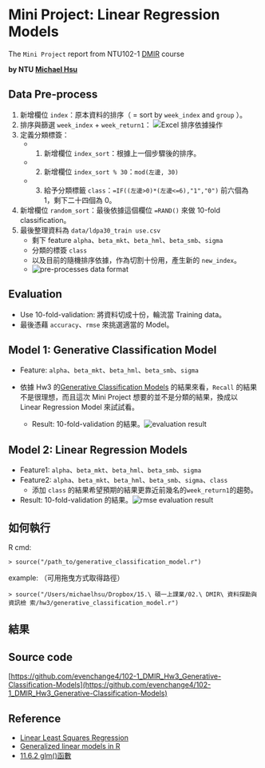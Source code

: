 # Mini Project: Linear Regression Models

The `Mini Project` report from NTU102-1 [DMIR](https://ceiba.ntu.edu.tw/course/99b512/index.htm) course

**by NTU [Michael Hsu](http://michaelhsu.tw/ "blog")**

## Data Pre-process
1. 新增欄位 `index`：原本資料的排序（ = sort by `week_index` and `group` ）。
2. 排序與篩選 `week_index` + `week_return1`： ![Excel 排序依據操作](https://raw.github.com/evenchange4/102-1_DMIR_Hw3_Generative-Classification-Models/master/img/preprocess%201%20sort.PNG)
3. 定義分類標簽：
	- 1. 新增欄位 `index_sort`：根據上一個步驟後的排序。
	- 2. 新增欄位 `index_sort % 30`：`mod(左邊, 30)`
	- 3. 給予分類標籤 `class`：`=IF((左邊>0)*(左邊<=6),"1","0")` 前六個為 1，剩下二十四個為 0。
4. 新增欄位 `random_sort`：最後依據這個欄位 `=RAND()` 來做 10-fold classification。
5. 最後整理資料為 `data/ldpa30_train use.csv`
	- 剩下 feature `alpha`、`beta_mkt`、`beta_hml`、`beta_smb`、`sigma`
	- 分類的標簽 `class`
	- 以及目前的隨機排序依據，作為切割十份用，產生新的 `new_index`。
	- ![pre-processes data format](https://raw.github.com/evenchange4/102-1_DMIR_Hw3_Generative-Classification-Models/master/img/pre-proessed%20data.png)

## Evaluation
- Use 10-fold-validation: 將資料切成十份，輪流當 Training data。
- 最後憑藉 `accuracy`、`rmse` 來挑選適當的 Model。

## Model 1: Generative Classification Model
- Feature: `alpha`、`beta_mkt`、`beta_hml`、`beta_smb`、`sigma`

- 依據 Hw3 的[Generative Classification Models](https://github.com/evenchange4/102-1_DMIR_Hw3_Generative-Classification-Models)
的結果來看，`Recall` 的結果不是很理想，而且這次 Mini Project
想要的並不是分類的結果，換成以 Linear Regression Model 來試試看。
	- Result: 10-fold-validation 的結果。![evaluation result](https://raw.github.com/evenchange4/102-1_DMIR_Hw3_Generative-Classification-Models/master/img/result.png)

## Model 2: Linear Regression Models
- Feature1: `alpha`、`beta_mkt`、`beta_hml`、`beta_smb`、`sigma`
- Feature2: `alpha`、`beta_mkt`、`beta_hml`、`beta_smb`、`sigma`、`class`
	- 添加 `class` 的結果希望預期的結果更靠近前幾名的`week_return1`的趨勢。
- Result: 10-fold-validation 的結果。![rmse evaluation result](https://raw.github.com/evenchange4/102-1_DMIR_Mini-Project_Linear-Regression-Models/master/image/LM-rmse.png)

## 如何執行

R cmd:

```
> source("/path_to/generative_classification_model.r")
```

example: （可用拖曳方式取得路徑）

```
> source("/Users/michaelhsu/Dropbox/15.\ 碩一上課業/02.\ DMIR\ 資料探勘與資訊檢 索/hw3/generative_classification_model.r")
```

## 結果 

## Source code

[https://github.com/evenchange4/102-1_DMIR_Hw3_Generative-Classification-Models](https://github.com/evenchange4/102-1_DMIR_Hw3_Generative-Classification-Models)

## Reference
- [Linear Least Squares Regression](http://www.cyclismo.org/tutorial/R/linearLeastSquares.html)
- [Generalized linear models in R](http://plantecology.syr.edu/fridley/bio793/glm.html)
- [11.6.2 glm()函數](http://www.biosino.org/pages/newhtm/r/tchtml/The-glm_0028_0029-function.html)